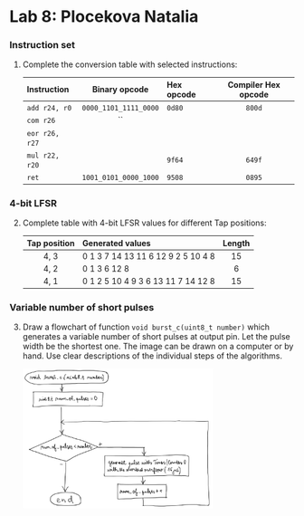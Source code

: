 # Lab 8: Plocekova Natalia

### Instruction set

1. Complete the conversion table with selected instructions:

   | **Instruction** | **Binary opcode** | **Hex opcode** | **Compiler Hex opcode** |
   | :-- | :-: | :-- | :-: |
   | `add r24, r0` | `0000_1101_1111_0000` | `0d80` | `800d` |
   | `com r26` | `` |  |  |
   | `eor r26, r27` |  |  |  |
   | `mul r22, r20` |  | `9f64` | `649f` |
   | `ret` | `1001_0101_0000_1000` | `9508` | `0895`  |

### 4-bit LFSR

2. Complete table with 4-bit LFSR values for different Tap positions:

   | **Tap position** | **Generated values** | **Length** |
   | :-: | :-- | :-: |
   | 4, 3 | 0 1 3 7 14 13 11 6 12 9 2 5 10 4 8 | 15  |
   | 4, 2 | 0 1 3 6 12 8 | 6 |
   | 4, 1 | 0 1 2 5 10 4 9 3 6 13 11 7 14 12 8 | 15 |

### Variable number of short pulses

3. Draw a flowchart of function `void burst_c(uint8_t number)` which generates a variable number of short pulses at output pin. Let the pulse width be the shortest one. The image can be drawn on a computer or by hand. Use clear descriptions of the individual steps of the algorithms.

   <img src="https://github.com/PlocekovaNat/DigitalElectronics2/blob/main/lab08-asm/Flowchart.jpeg" width=70% height=70%>
   

